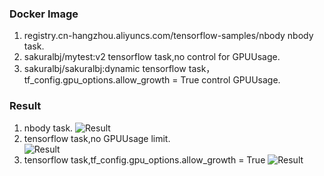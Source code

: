### Docker Image
1. registry.cn-hangzhou.aliyuncs.com/tensorflow-samples/nbody  nbody task.
2. sakuralbj/mytest:v2 tensorflow task,no control for GPUUsage.
3. sakuralbj/sakuralbj:dynamic tensorflow task，tf_config.gpu_options.allow_growth = True control GPUUsage.  
### Result  

1. nbody task. 
 ![Result](https://ws1.sinaimg.cn/large/006tNc79ly1g3xgcy9m3uj318e0h2dhc.jpg)
2. tensorflow task,no GPUUsage limit.  
 ![Result](https://ws4.sinaimg.cn/large/006tNc79ly1g4s7ubcv4oj315a09mjsm.jpg)  
3. tensorflow task,tf_config.gpu_options.allow_growth = True
 ![Result](https://ws4.sinaimg.cn/large/006tNc79ly1g4s7qow9zzj315c09o75e.jpg)  
    